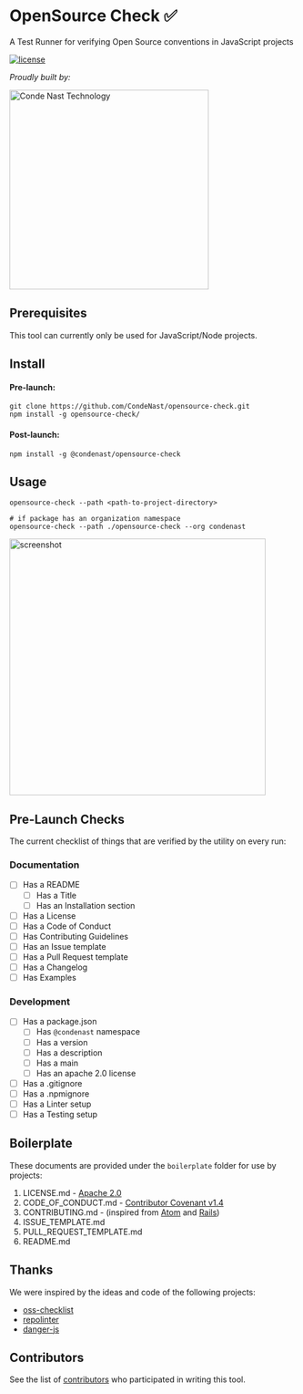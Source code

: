 # OpenSource Check ✅
A Test Runner for verifying Open Source conventions in JavaScript projects

[![license](https://img.shields.io/badge/license-Apache%202.0-blue.svg?style=flat)](LICENSE)

_Proudly built by:_

<a href="https://technology.condenast.com"><img src="https://user-images.githubusercontent.com/1215971/35070721-3f136cdc-fbac-11e7-81b4-e3aa5cc70a17.png" title="Conde Nast Technology" width=350/></a>

## Prerequisites

This tool can currently only be used for JavaScript/Node projects.

## Install

#### Pre-launch:

    git clone https://github.com/CondeNast/opensource-check.git
    npm install -g opensource-check/

#### Post-launch:

    npm install -g @condenast/opensource-check

## Usage

    opensource-check --path <path-to-project-directory>

    # if package has an organization namespace
    opensource-check --path ./opensource-check --org condenast

<a href="https://technology.condenast.com"><img src="https://user-images.githubusercontent.com/1215971/37441822-2ca28780-27d1-11e8-8b10-a2b5c7220175.png" title="screenshot" width=450/></a>

## Pre-Launch Checks

The current checklist of things that are verified by the utility on every run:

### Documentation

- [ ] Has a README
  - [ ] Has a Title
  - [ ] Has an Installation section
- [ ] Has a License
- [ ] Has a Code of Conduct
- [ ] Has Contributing Guidelines
- [ ] Has an Issue template
- [ ] Has a Pull Request template
- [ ] Has a Changelog
- [ ] Has Examples

### Development

- [ ] Has a package.json
  - [ ] Has `@condenast` namespace
  - [ ] Has a version
  - [ ] Has a description
  - [ ] Has a main
  - [ ] Has an apache 2.0 license
- [ ] Has a .gitignore
- [ ] Has a .npmignore
- [ ] Has a Linter setup
- [ ] Has a Testing setup

## Boilerplate

These documents are provided under the `boilerplate` folder for use by projects:

1. LICENSE.md - [Apache 2.0](https://github.com/licenses/license-templates/blob/master/templates/apache.txt)
2. CODE_OF_CONDUCT.md - [Contributor Covenant v1.4](https://www.contributor-covenant.org/version/1/4/code-of-conduct.md)
3. CONTRIBUTING.md - (inspired from [Atom](https://github.com/atom/atom/blob/master/CONTRIBUTING.md) and [Rails](https://github.com/rails/rails/blob/master/CONTRIBUTING.md))
4. ISSUE_TEMPLATE.md
5. PULL_REQUEST_TEMPLATE.md
6. README.md

## Thanks

We were inspired by the ideas and code of the following projects:

* [oss-checklist](https://github.com/scriptnull/oss-checklist)
* [repolinter](https://github.com/todogroup/repolinter)
* [danger-js](https://github.com/danger/danger-js)

## Contributors

See the list of [contributors](https://github.com/CondeNast/opensource-check/contributors) who participated in writing this tool.

